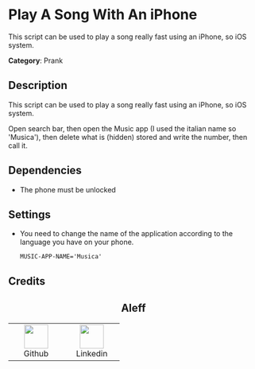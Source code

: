 # Play A Song With An iPhone

This script can be used to play a song really fast using an iPhone, so iOS system.

**Category**: Prank

## Description

This script can be used to play a song really fast using an iPhone, so iOS system.

Open search bar, then open the Music app (I used the italian name so 'Musica'), then delete what is (hidden) stored and write the number, then call it.

## Dependencies

* The phone must be unlocked

## Settings

- You need to change the name of the application according to the language you have on your phone.

  ```DuckyScript
  MUSIC-APP-NAME='Musica'
  ```

## Credits

<h2 align="center">Aleff</h2>
<div align=center>
<table>
  <tr>
    <td align="center" width="96">
      <a href="https://github.com/aleff-github">
        <img src=https://github.com/aleff-github/aleff-github/blob/main/img/github.png?raw=true width="48" height="48" />
      </a>
      <br>Github
    </td>
    <td align="center" width="96">
      <a href="https://www.linkedin.com/in/alessandro-greco-aka-aleff/">
        <img src=https://github.com/aleff-github/aleff-github/blob/main/img/linkedin.png?raw=true width="48" height="48" />
      </a>
      <br>Linkedin
    </td>
  </tr>
</table>
</div>